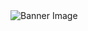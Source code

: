 <img src="https://github.com/eras1999/laptop-price-predictor-machine-learning-/blob/main/p1.PNG" alt="Banner Image ">
